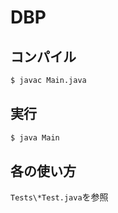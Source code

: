 DBP
===

## コンパイル
```sh
$ javac Main.java
```

## 実行
```sh
$ java Main
```

## 各の使い方
`Tests\*Test.java`を参照


